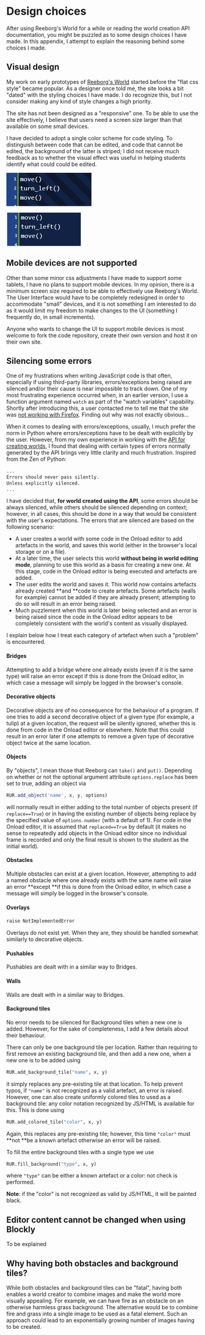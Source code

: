 # Design choices

After using Reeborg's World for a while or reading the world creation API documentation, you might be puzzled as to some design choices I have made. In this appendix, I attempt to explain the reasoning behind some choices I made.

## Visual design

My work on early prototypes of [Reeborg's World](http://reeborg.ca/reeborg.html) started before the "flat css style" became popular. As a designer once told me, the site looks a bit "dated" with the styling choices I have made. I do recognize this, but I not consider making any kind of style changes a high priority.

The site has not been designed as a "responsive" one. To be able to use the site effectively, I believe that users need a screen size larger than that available on some small devices.

I have decided to adopt a single color scheme for code styling. To distinguish between code that can be edited, and code that cannot be edited, the background of the latter is striped; I did not receive much feedback as to whether the visual effect was useful in helping students identify what could could be edited.

![Striped background: read only](/assets/code_striped.png) 

![Solid background: can be edited](/assets/code_not_striped.png)

## Mobile devices are not supported

Other than some minor css adjustments I have made to support some tablets, I have no plans to support mobile devices. In my opinion, there is a minimum screen size required to be able to effectively use Reeborg's World. The User Interface would have to be completely redesigned in order to accommodate "small" devices, and it is not something I am interested to do as it would limit my freedom to make changes to the UI \(something I frequently do, in small increments\).

Anyone who wants to change the UI to support mobile devices is most welcome to fork the code repository, create their own version and host it on their own site.

## Silencing some errors

One of my frustrations when writing JavaScript code is that often, especially if using third-party libraries, errors/exceptions being raised are silenced and/or their cause is near impossible to track down. One of my most frustrating experience occurred when, in an earlier version, I use a function argument named `watch` as part of the "watch variables" capability. Shortly after introducing this, a user contacted me to tell me that the site was [not working with Firefox](https://aroberge.blogspot.ca/2015/12/reeborg-two-major-steps-forward-huge.html). Finding out why was not exactly obvious...

When it comes to dealing with errors/exceptions, usually, I much prefer the norm in Python where errors/exceptions have to be dealt with explicitly by the user.  However, from my own experience in working with the [API for creating worlds](http://reeborg.ca/api/RUR.html), I found that dealing with certain types of errors normally generated by the API brings very little clarity and much frustration.  Inspired from the Zen of Python:

```
...
Errors should never pass silently.
Unless explicitly silenced.
...
```

I have decided that, **for world created using the API**, some errors should be always silenced, while others should be silenced depending on context; however, in all cases, this should be done in a way that would be consistent with the user's expectations.  The errors that are silenced are based on the following scenario:

* A user creates a world with some code in the Onload editor to add artefacts in the world, and saves this world \(either in the browser's local storage or on a file\).
* At a later time, the user selects this world **without being in world editing mode**, planning to use this world as a basis for creating a new one.  At this stage, code in the Onload editor is being executed and artefacts are added.
* The user edits the world and saves it.  This world now contains artefacts already created **and **code to create artefacts. Some artefacts \(walls for example\) cannot be added if they are already present; attempting to do so will result in an error being raised.
* Much puzzlement when this world is later being selected and an error is being raised since the code in the Onload editor appears to be completely consistent with the world's content as visually displayed.

I explain below how I treat each category of artefact when such a "problem" is encountered.

#### Bridges

Attempting to add a bridge where one already exists \(even if it is the same type\) will raise an error except if this is done from the Onload editor, in which case a message will simply be logged in the browser's console.

#### Decorative objects

Decorative objects are of no consequence for the behaviour of a program. If one tries to add a second decorative object of a given type \(for example, a tulip\) at a given location, the request will be silently ignored, whether this is done from code in the Onload editor or elsewhere.  Note that this could result in an error later if one attempts to remove a given type of decorative object twice at the same location.

#### Objects

By "objects", I mean those that Reeborg can `take()` and `put()`. Depending on whether or not the optional argument attribute `options.replace` has been set to true, adding an object via

```js
RUR.add_object('name', x, y, options)
```

will normally result in either adding to the total number of objects present \(if `replace==True`\) or in having the existing number of objects being replace by the specified value of `options.number` \(with a default of 1\).  For code in the Onload editor, it is assumed that `replaced==True` by default \(it makes no sense to repeatedly add objects in the Onload editor since no individual frame is recorded and only the final result is shown to the student as the initial world\).

#### Obstacles

Multiple obstacles can exist at a given location. However, attempting to add a named obstacle where one already exists with the same name will raise an error **except **if this is done from the Onload editor, in which case a message will simply be logged in the browser's console.

#### Overlays

```js
raise NotImplementedError
```

Overlays do not exist yet. When they are, they should be handled somewhat similarly to decorative objects.

#### Pushables

Pushables are dealt with in a similar way to Bridges.

#### Walls

Walls are dealt with in a similar way to Bridges.

#### Background tiles

No error needs to be silenced for Background tiles when a new one is added. However, for the sake of completeness, I add a few details about their behaviour.

There can only be one background tile per location. Rather than requiring to first remove an existing background tile, and then add a new one, when a new one is to be added using

```py
RUR.add_background_tile("name", x, y)
```

it simply replaces any pre-existing tile at that location.  To help prevent typos, if `"name"` is not recognized as a valid artefact, an error is raised.  However, one can also create uniformly colored tiles to used as a background tile: any color notation recognized by JS/HTML is available for this. This is done using

```py
RUR.add_colored_tile("color", x, y)
```

Again, this replaces any pre-existing tile; however, this time `"color"` must **not **be a known artefact otherwise an error will be raised.

To fill the entire background tiles with a single type we use

```py
RUR.fill_background("type", x, y)
```

where `"type"` can be either a known artefact or a color: not check is performed.

**Note**: if the "color" is not recognized as valid by JS/HTML, it will be painted black.

## Editor content cannot be changed when using Blockly

To be explained

## Why having both obstacles and background tiles?

While both obstacles and background tiles can be "fatal", having both enables a world creator to combine images and make the world more visually appealing. For example, we can have fire as an obstacle on an otherwise harmless grass background. The alternative would be to combine fire and grass into a single image to be used as a fatal element. Such an approach could lead to an exponentially growing number of images having to be created.

